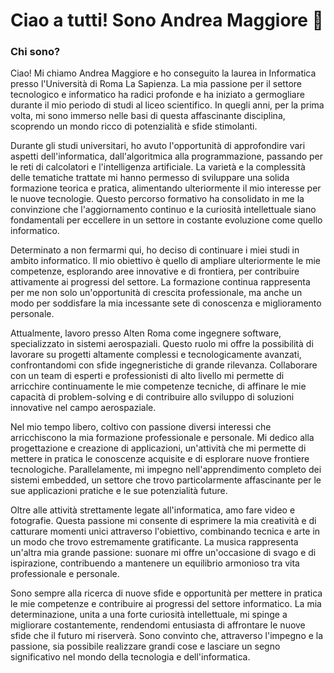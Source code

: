 # Ciao a tutti! Sono Andrea Maggiore 👋

### Chi sono?
Ciao! Mi chiamo Andrea Maggiore e ho conseguito la laurea in Informatica presso l'Università di Roma La Sapienza. La mia passione per il settore tecnologico e informatico ha radici profonde e ha iniziato a germogliare durante il mio periodo di studi al liceo scientifico. In quegli anni, per la prima volta, mi sono immerso nelle basi di questa affascinante disciplina, scoprendo un mondo ricco di potenzialità e sfide stimolanti.

Durante gli studi universitari, ho avuto l'opportunità di approfondire vari aspetti dell'informatica, dall'algoritmica alla programmazione, passando per le reti di calcolatori e l'intelligenza artificiale. La varietà e la complessità delle tematiche trattate mi hanno permesso di sviluppare una solida formazione teorica e pratica, alimentando ulteriormente il mio interesse per le nuove tecnologie. Questo percorso formativo ha consolidato in me la convinzione che l'aggiornamento continuo e la curiosità intellettuale siano fondamentali per eccellere in un settore in costante evoluzione come quello informatico.

Determinato a non fermarmi qui, ho deciso di continuare i miei studi in ambito informatico. Il mio obiettivo è quello di ampliare ulteriormente le mie competenze, esplorando aree innovative e di frontiera, per contribuire attivamente ai progressi del settore. La formazione continua rappresenta per me non solo un'opportunità di crescita professionale, ma anche un modo per soddisfare la mia incessante sete di conoscenza e miglioramento personale.

Attualmente, lavoro presso Alten Roma come ingegnere software, specializzato in sistemi aerospaziali. Questo ruolo mi offre la possibilità di lavorare su progetti altamente complessi e tecnologicamente avanzati, confrontandomi con sfide ingegneristiche di grande rilevanza. Collaborare con un team di esperti e professionisti di alto livello mi permette di arricchire continuamente le mie competenze tecniche, di affinare le mie capacità di problem-solving e di contribuire allo sviluppo di soluzioni innovative nel campo aerospaziale.

Nel mio tempo libero, coltivo con passione diversi interessi che arricchiscono la mia formazione professionale e personale. Mi dedico alla progettazione e creazione di applicazioni, un'attività che mi permette di mettere in pratica le conoscenze acquisite e di esplorare nuove frontiere tecnologiche. Parallelamente, mi impegno nell'apprendimento completo dei sistemi embedded, un settore che trovo particolarmente affascinante per le sue applicazioni pratiche e le sue potenzialità future.

Oltre alle attività strettamente legate all'informatica, amo fare video e fotografie. Questa passione mi consente di esprimere la mia creatività e di catturare momenti unici attraverso l'obiettivo, combinando tecnica e arte in un modo che trovo estremamente gratificante. La musica rappresenta un'altra mia grande passione: suonare mi offre un'occasione di svago e di ispirazione, contribuendo a mantenere un equilibrio armonioso tra vita professionale e personale.

Sono sempre alla ricerca di nuove sfide e opportunità per mettere in pratica le mie competenze e contribuire ai progressi del settore informatico. La mia determinazione, unita a una forte curiosità intellettuale, mi spinge a migliorare costantemente, rendendomi entusiasta di affrontare le nuove sfide che il futuro mi riserverà. Sono convinto che, attraverso l'impegno e la passione, sia possibile realizzare grandi cose e lasciare un segno significativo nel mondo della tecnologia e dell'informatica.